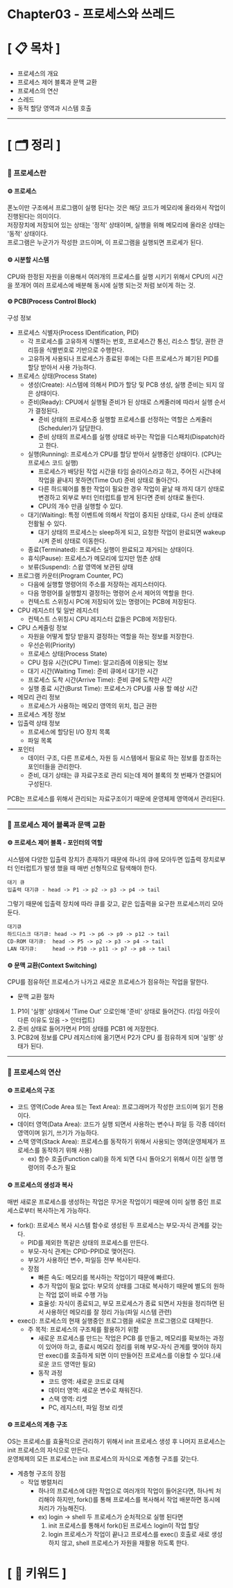 # **Chapter03 - 프로세스와 쓰레드**

# **[ 📋 목차 ]**
- 프로세스의 개요
- 프로세스 제어 블록과 문맥 교환
- 프로세스의 연산
- 스레드
- 동적 할당 영역과 시스템 호출

****

# **[ 🗂️ 정리 ]**
### 📌 프로세스란

#### ⚙︎ 프로세스
폰노이만 구조에서 프로그램이 실행 된다는 것은 해당 코드가 메모리에 올라와서 작업이 진행된다는 의미이다.  
저장장치에 저장되어 있는 상태는 '정적' 상태이며, 실행을 위해 메모리에 올라온 상태는 '동적' 상태이다.  
프로그램은 누군가가 작성한 코드이며, 이 프로그램을 실행되면 프로세가 된다.

#### ⚙︎ 시분할 시스템
CPU와 한정된 자원을 이용해서 여러개의 프로세스를 실행 시키기 위해서 CPU의 시간을 쪼개어 여러 프로세스에 배분해 동시에 실행 되는것 처럼 보이게 하는 것.

#### ⚙ PCB(Process Control Block)
구성 정보
- 프로세스 식별자(Process IDentification, PID)
  - 각 프로세스를 고유하게 식별하는 번호, 프로세스간 통신, 리소스 할당, 권한 관리등을 식별번호로 기반으로 수행한다.
  - 고유하게 사용되나 프로세스가 종료된 후에는 다른 프로세스가 폐기된 PID를 할당 받아서 사용 가능하다.
- 프로세스 상태(Process State)
  - 생성(Create): 시스템에 의해서 PID가 할당 및 PCB 생성, 실행 준비는 되지 않은 상태이다.
  - 준비(Ready): CPU에서 실행될 준비가 된 상태로 스케줄러에 따라서 실행 순서가 결정된다.
    - 준비 상태의 프로세스중 실행할 프로세스를 선정하는 역할은 스케줄러(Scheduler)가 담당한다.
    - 준비 상태의 프로세스를 실행 상태로 바꾸는 작업을 디스패치(Dispatch)라고 한다.
  - 실행(Running): 프로세스가 CPU를 할당 받아서 실행중인 상태이다. (CPU는 프로세스 코드 실행)
    - 프로세스가 배당된 작업 시간을 타임 슬라이스라고 하고, 주어진 시간내에 작업을 끝내지 못하면(Time Out) 준비 상태로 돌아간다.
    - 다른 하드웨어를 통한 작업이 필요한 경우 작업이 끝날 때 까지 대기 상태로 변경하고 외부로 부터 인터럽트를 받게 된다면 준비 상태로 돌린다.
    - CPU의 개수 만큼 실행할 수 있다.
  - 대기(Waiting): 특정 이벤트에 의해서 작업이 중지된 상태로, 다시 준비 상태로 전활될 수 있다.
    - 대기 상태의 프로세스는 sleep하게 되고, 요청한 작업이 완료되면 wakeup시켜 준비 상태로 이동한다.
  - 종료(Terminated): 프로세스 실행이 완료되고 제거되는 상태이다.
  - 휴식(Pause): 프로세스가 메모리에 있지만 멈춘 상태
  - 보류(Suspend): 스왑 영역에 보관된 상태
- 프로그램 카운터(Program Counter, PC)
  - 다음에 실행할 명령어의 주소를 저장하는 레지스터이다.
  - 다음 명령어를 실행할지 결정하는 명령어 순서 제어의 역할을 한다.
  - 컨텍스트 스위칭시 PC에 저장되어 있는 명령어는 PCB에 저장된다. 
- CPU 레지스터 및 일반 레지스터
  - 컨텍스트 스위칭시 CPU 레지스터 값들은 PCB에 저장된다.
- CPU 스케줄링 정보
  - 자원을 어떻게 할당 받을지 결정하는 역할을 하는 정보를 저장한다.
  - 우선순위(Priority)
  - 프로세스 상태(Process State)
  - CPU 점유 시간(CPU Time): 알고리즘에 이용되는 정보
  - 대기 시간(Waiting Time): 준비 큐에서 대기한 시간
  - 프로세스 도착 시간(Arrive Time): 준비 큐에 도착한 시간 
  - 실행 종료 시간(Burst Time): 프로세스가 CPU를 사용 할 예상 시간 
- 메모리 관리 정보
  - 프로세스가 사용하는 메모리 영역의 위치, 접근 권한
- 프로세스 계정 정보
- 입출력 상태 정보
  - 프로세스에 할당된 I/O 장치 목록
  - 파일 목록 
- 포인터
  - 데이터 구조, 다른 프로세스, 자원 등 시스템에서 필요로 하는 정보를 참조하는 포인터들을 관리한다.
  - 준비, 대기 상태는 큐 자료구조로 관리 되는데 제어 블록의 첫 번째가 연결되어 구성된다.
  
PCB는 프로세스를 위해서 관리되는 자료구조이기 때문에 운영체제 영역에서 관리된다.

****

### 📌 프로세스 제어 블록과 문맥 교환

#### ⚙ 프로세스 제어 블록 - 포인터의 역할
시스템에 다양한 입출력 장치가 존재하기 때문에 하나의 큐에 모아두면 입출력 장치로부터 인터럽트가 발생 했을 때 매번 선형적으로 탐색해야 한다.
```
대기 큐
입출력 대기큐 - head -> P1 -> p2 -> p3 -> p4 -> tail
```
그렇기 때문에 입출력 장치에 따라 큐를 갖고, 같은 입출력을 요구한 프로세스끼리 모아 둔다.
```
대기큐
하드디스크 대기큐: head -> P1 -> p6 -> p9 -> p12 -> tail
CD-ROM 대기큐:  head -> P5 -> p2 -> p3 -> p4 -> tail
LAN 대기큐:     head -> P10 -> p11 -> p7 -> p8 -> tail
```

#### ⚙ 문맥 교환(Context Switching)
CPU를 점유하던 프로세스가 나가고 새로운 프로세스가 점유하는 작업을 말한다.

- 문맥 교환 절차
1. P1이 '실행' 상태에서 'Time Out' 으로인해 '준비' 상태로 들어간다. (타임 아웃이 다른 이유도 있음 -> 인터럽트)
2. 준비 상태로 들어가면서 P1의 상태를 PCB1 에 저장한다.
3. PCB2에 정보를 CPU 레지스터에 옮기면서 P2가 CPU 를 점유하게 되며 '실행' 상태가 된다.

****

### 📌 프로세스의 연산
#### ⚙ 프로세스의 구조
- 코드 영역(Code Area 또는 Text Area): 프로그래머가 작성한 코드이며 읽기 전용이다.
- 데이터 영역(Data Area): 코드가 실행 되면서 사용하는 변수나 파일 등 각종 데이터 영역이며 읽기, 쓰기가 가능하다.
- 스택 영역(Stack Area): 프로세스를 동작하기 위해서 사용되는 영여(운영체제가 프로세스를 동작하기 위해 사용)
  - ex) 함수 호출(Function call)을 하게 되면 다시 돌아오기 위해서 이전 실행 명령어의 주소가 필요

#### ⚙ 프로세스의 생성과 복사
매번 새로운 프로세스를 생성하는 작업은 무거운 작업이기 때문에 이미 실행 중인 프로세스로부터 복사하는게 가능하다.

- fork(): 프로세스 복사 시스템 함수로 생성된 두 프로세스는 부모-자식 관계를 갖는다.
  - PID를 제외한 똑같은 상태의 프로세스를 만든다.
  - 부모-자식 관계는 CPID-PPID로 맺어진다.
  - 부모가 사용하던 변수, 파일등 전부 복사된다.
  - 장점
    - 빠른 속도: 메모리를 복사하는 작업이기 때문에 빠르다.
    - 추가 작업이 필요 없다: 부모의 상태를 그대로 복사하기 때문에 별도의 원하는 작업 없이 바로 수행 가능
    - 효율성: 자식이 종료되고, 부모 프로세스가 종료 되면서 자원을 정리하면 된서 사용하던 메모리를 잘 정리 가능(파일 시스템 관련)
- exec(): 프로세스의 현재 실행중인 프로그램을 새로운 프로그램으로 대체한다.
  - 주 목적: 프로세스의 구조체를 활용하기 위함
    - 새로운 프로세스를 만드는 작업은 PCB 를 만들고, 메모리를 확보하는 과정이 있어야 하고, 종료시 메모리 정리를 위해 부모-자식 관계를 맺어야 하지만 exec()를 호출하게 되면 이미 만들어진 프로세스를 이용할 수 있다.(새로운 코드 영역만 필요)
    - 동작 과정
      - 코드 영역: 새로운 코드로 대체
      - 데이터 영역: 새로운 변수로 채워진다.
      - 스택 영역: 리셋
      - PC, 레지스터, 파일 정보 리셋

#### ⚙ 프로세스의 계층 구조
OS는 프로세스를 효율적으로 관리하기 위해서 init 프로세스 생성 후 나머지 프로세스는 init 프로세스의 자식으로 만든다.  
운영체제의 모든 프로세스는 init 프로세스의 자식으로 계층형 구조를 갖는다.

- 계층형 구조의 장점
  - 작업 병렬처리
    - 하나의 프로세스에 대한 작업으로 여러개의 작업이 들어온다면, 하나씩 처리해야 하지만, fork()를 통해 프로세스를 복사해서 작업 배분하면 동시에 처리가 가능해진다.
    - ex) login -> shell 두 프로세스가 순처적으로 실행 된다면
      1. init 프로세스를 통해서 fork()된 프로세스 login이 작업 할당
      2. login 프로세스가 작업이 끝나고 프로세스를 exec() 호출로 새로 생성하지 않고, shell 프로세스가 자원을 재활용 하도록 한다.


# **[ 🔑 키워드 ]**